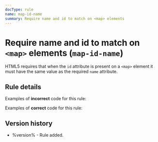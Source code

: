 ```yaml
---
docType: rule
name: map-id-name
summary: Require name and id to match on <map> elements
---
```


# Require name and id to match on `<map>` elements (`map-id-name`)

HTML5 requires that when the `id` attribute is present on a `<map>` element it must have the same value as the required `name` attribute.

## Rule details

Examples of **incorrect** code for this rule:

<validate name="incorrect" rules="map-id-name">
    <map name="foo" id="bar"></map>
</validate>

Examples of **correct** code for this rule:

<validate name="correct" rules="map-id-name">
    <map name="foo" id="foo"></map>
</validate>

## Version history

- %version% - Rule added.
